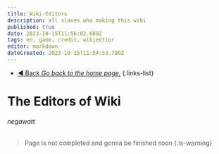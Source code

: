 ```yaml
---
title: Wiki-Editors
description: all slaves who making this wiki
published: true
date: 2023-10-15T11:56:02.689Z
tags: en, game, credit, wikiedtior
editor: markdown
dateCreated: 2023-10-15T11:54:53.780Z
---
```


- [:arrow_backward: Back *Go back to the home page.*](/en/home)
{.links-list}
# The Editors of Wiki
###### negawatt
>  Page is not completed and gonna be finished soon
{.is-warning}
